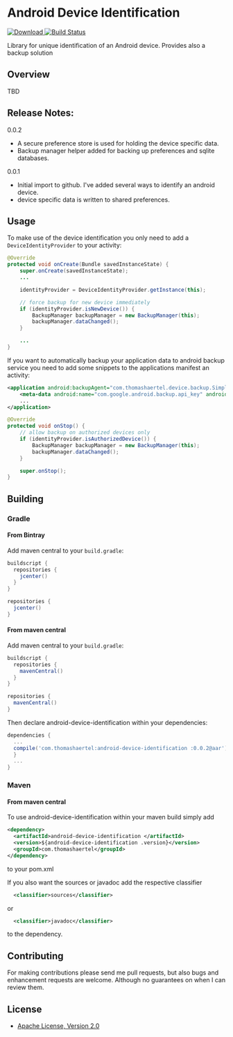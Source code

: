 # Android Device Identification
[![Download](https://api.bintray.com/packages/thomashaertel/maven/android-device-identification/images/download.svg) ](https://bintray.com/thomashaertel/maven/android-device-identification/_latestVersion)
[![Build Status](https://travis-ci.org/thomashaertel/android-device-identification.svg?branch=master)](https://travis-ci.org/thomashaertel/android-device-identification)

Library for unique identification of an Android device. Provides also a backup solution

## Overview
TBD

## Release Notes:
0.0.2

* A secure preference store is used for holding the device specific data.
* Backup manager helper added for backing up preferences and sqlite databases.

0.0.1

* Initial import to github. I've added several ways to identify an android device.
* device specific data is written to shared preferences.

## Usage

To make use of the device identification you only need to add a `DeviceIdentityProvider` to your activity:

```java
@Override
protected void onCreate(Bundle savedInstanceState) {
    super.onCreate(savedInstanceState);
    ...

    identityProvider = DeviceIdentityProvider.getInstance(this);

    // force backup for new device immediately
    if (identityProvider.isNewDevice()) {
        BackupManager backupManager = new BackupManager(this);
        backupManager.dataChanged();
    }

    ...
}
```

If you want to automatically backup your application data to android backup service you need to add some snippets to the applications manifest an activity:
 
```xml
<application android:backupAgent="com.thomashaertel.device.backup.SimpleBackupAgent" android:allowBackup="true" ...>
    <meta-data android:name="com.google.android.backup.api_key" android:value="your-api-key" />
    ...
</application>
```

```java
@Override
protected void onStop() {
    // allow backup on authorized devices only
    if (identityProvider.isAuthorizedDevice()) {
        BackupManager backupManager = new BackupManager(this);
        backupManager.dataChanged();
    }

    super.onStop();
}
```

## Building
### Gradle

#### From Bintray

Add maven central to your `build.gradle`:

```groovy
buildscript {
  repositories {
    jcenter()
  }
}

repositories {
  jcenter()
}
```

#### From maven central

Add maven central to your `build.gradle`:

```groovy
buildscript {
  repositories {
    mavenCentral()
  }
}

repositories {
  mavenCentral()
}
```

Then declare android-device-identification within your dependencies:

```groovy
dependencies {
  ...
  compile('com.thomashaertel:android-device-identification :0.0.2@aar') {
  }
  ...
}
```

### Maven

#### From maven central

To use android-device-identification within your maven build simply add

```xml
<dependency>
  <artifactId>android-device-identification </artifactId>
  <version>${android-device-identification .version}</version>
  <groupId>com.thomashaertel</groupId>
</dependency>
```

to your pom.xml

If you also want the sources or javadoc add the respective classifier

```xml
  <classifier>sources</classifier>
```

or

```xml
  <classifier>javadoc</classifier>
```
to the dependency.

## Contributing
For making contributions please send me pull requests, but also bugs and enhancement requests are welcome. Although no guarantees on when I can review them.

## License

* [Apache License, Version 2.0](http://www.apache.org/licenses/LICENSE-2.0)
